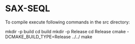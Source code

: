 # SAX-SEQL

To compile execute following commands in the src directory:

mkdir -p build
cd build
mkdir -p Release
cd Release
cmake -DCMAKE_BUILD_TYPE=Release ../../
make
